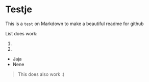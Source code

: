# Testje

This is a `test` on Markdown to make a beautiful readme for github

List does work:

1.

2.

- Jaja
- Nene

> This does also work :) 

